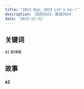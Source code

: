 ```yaml
---
title: "2023 Bye，2024 Let's Go~！"
description: '回顾2023，展望2024'
date: '2023-12-31'
---
```


## 关键词

`AI` `新博客`

## 故事

### `AI`

